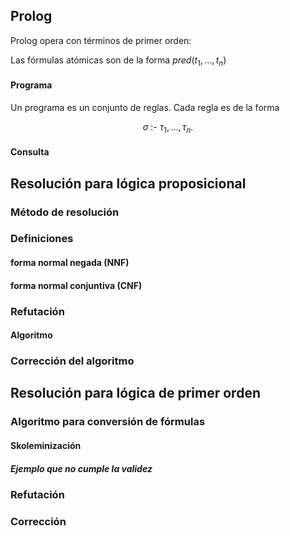 ## Prolog

Prolog opera con términos de primer orden:

Las fórmulas atómicas son de la forma $pred(t_1, \dots , t_n)$
#### Programa
Un programa es un conjunto de reglas. Cada regla es de la forma

$$\sigma \text{ :- } \tau_1, \dots , \tau_n.$$
#### Consulta


## Resolución para lógica proposicional

### Método de resolución

### Definiciones

#### forma normal negada (NNF)
#### forma normal conjuntiva (CNF)

### Refutación

#### Algoritmo

### Corrección del algoritmo


## Resolución para lógica de primer orden

### Algoritmo para conversión de fórmulas

#### Skoleminización

##### Ejemplo que no cumple la validez

### Refutación


### Corrección




